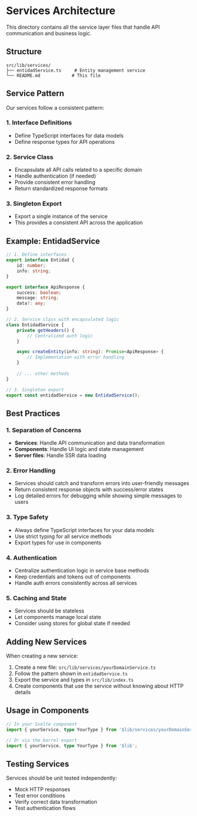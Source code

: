 # Services Architecture

This directory contains all the service layer files that handle API communication and business logic.

## Structure

```
src/lib/services/
├── entidadService.ts     # Entity management service
└── README.md            # This file
```

## Service Pattern

Our services follow a consistent pattern:

### 1. Interface Definitions
- Define TypeScript interfaces for data models
- Define response types for API operations

### 2. Service Class
- Encapsulate all API calls related to a specific domain
- Handle authentication (if needed)
- Provide consistent error handling
- Return standardized response formats

### 3. Singleton Export
- Export a single instance of the service
- This provides a consistent API across the application

## Example: EntidadService

```typescript
// 1. Define interfaces
export interface Entidad {
    id: number;
    info: string;
}

export interface ApiResponse {
    success: boolean;
    message: string;
    data?: any;
}

// 2. Service class with encapsulated logic
class EntidadService {
    private getHeaders() {
        // Centralized auth logic
    }

    async createEntity(info: string): Promise<ApiResponse> {
        // Implementation with error handling
    }
    
    // ... other methods
}

// 3. Singleton export
export const entidadService = new EntidadService();
```

## Best Practices

### 1. Separation of Concerns
- **Services**: Handle API communication and data transformation
- **Components**: Handle UI logic and state management
- **Server files**: Handle SSR data loading

### 2. Error Handling
- Services should catch and transform errors into user-friendly messages
- Return consistent response objects with success/error states
- Log detailed errors for debugging while showing simple messages to users

### 3. Type Safety
- Always define TypeScript interfaces for your data models
- Use strict typing for all service methods
- Export types for use in components

### 4. Authentication
- Centralize authentication logic in service base methods
- Keep credentials and tokens out of components
- Handle auth errors consistently across all services

### 5. Caching and State
- Services should be stateless
- Let components manage local state
- Consider using stores for global state if needed

## Adding New Services

When creating a new service:

1. Create a new file: `src/lib/services/yourDomainService.ts`
2. Follow the pattern shown in `entidadService.ts`
3. Export the service and types in `src/lib/index.ts`
4. Create components that use the service without knowing about HTTP details

## Usage in Components

```typescript
// In your Svelte component
import { yourService, type YourType } from '$lib/services/yourDomainService';

// Or via the barrel export
import { yourService, type YourType } from '$lib';
```

## Testing Services

Services should be unit tested independently:
- Mock HTTP responses
- Test error conditions
- Verify correct data transformation
- Test authentication flows 